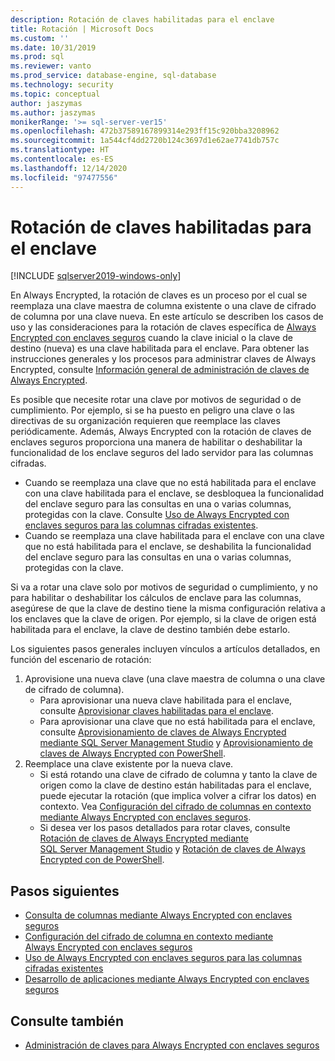 ```yaml
---
description: Rotación de claves habilitadas para el enclave
title: Rotación | Microsoft Docs
ms.custom: ''
ms.date: 10/31/2019
ms.prod: sql
ms.reviewer: vanto
ms.prod_service: database-engine, sql-database
ms.technology: security
ms.topic: conceptual
author: jaszymas
ms.author: jaszymas
monikerRange: '>= sql-server-ver15'
ms.openlocfilehash: 472b37589167899314e293ff15c920bba3208962
ms.sourcegitcommit: 1a544cf4dd2720b124c3697d1e62ae7741db757c
ms.translationtype: HT
ms.contentlocale: es-ES
ms.lasthandoff: 12/14/2020
ms.locfileid: "97477556"
---
```

# <a name="rotate-enclave-enabled-keys"></a>Rotación de claves habilitadas para el enclave
[!INCLUDE [sqlserver2019-windows-only](../../../includes/applies-to-version/sqlserver2019-windows-only.md)]

En Always Encrypted, la rotación de claves es un proceso por el cual se reemplaza una clave maestra de columna existente o una clave de cifrado de columna por una clave nueva. En este artículo se describen los casos de uso y las consideraciones para la rotación de claves específica de [Always Encrypted con enclaves seguros](always-encrypted-enclaves.md) cuando la clave inicial o la clave de destino (nueva) es una clave habilitada para el enclave. Para obtener las instrucciones generales y los procesos para administrar claves de Always Encrypted, consulte [Información general de administración de claves de Always Encrypted](overview-of-key-management-for-always-encrypted.md). 

Es posible que necesite rotar una clave por motivos de seguridad o de cumplimiento. Por ejemplo, si se ha puesto en peligro una clave o las directivas de su organización requieren que reemplace las claves periódicamente. Además, Always Encrypted con la rotación de claves de enclaves seguros proporciona una manera de habilitar o deshabilitar la funcionalidad de los enclave seguros del lado servidor para las columnas cifradas.
- Cuando se reemplaza una clave que no está habilitada para el enclave con una clave habilitada para el enclave, se desbloquea la funcionalidad del enclave seguro para las consultas en una o varias columnas, protegidas con la clave. Consulte [Uso de Always Encrypted con enclaves seguros para las columnas cifradas existentes](always-encrypted-enclaves-enable-for-encrypted-columns.md).
 - Cuando se reemplaza una clave habilitada para el enclave con una clave que no está habilitada para el enclave, se deshabilita la funcionalidad del enclave seguro para las consultas en una o varias columnas, protegidas con la clave.

Si va a rotar una clave solo por motivos de seguridad o cumplimiento, y no para habilitar o deshabilitar los cálculos de enclave para las columnas, asegúrese de que la clave de destino tiene la misma configuración relativa a los enclaves que la clave de origen. Por ejemplo, si la clave de origen está habilitada para el enclave, la clave de destino también debe estarlo.

Los siguientes pasos generales incluyen vínculos a artículos detallados, en función del escenario de rotación:

1. Aprovisione una nueva clave (una clave maestra de columna o una clave de cifrado de columna).
    - Para aprovisionar una nueva clave habilitada para el enclave, consulte [Aprovisionar claves habilitadas para el enclave](always-encrypted-enclaves-provision-keys.md).
    - Para aprovisionar una clave que no está habilitada para el enclave, consulte [Aprovisionamiento de claves de Always Encrypted mediante SQL Server Management Studio](configure-always-encrypted-keys-using-ssms.md) y [Aprovisionamiento de claves de Always Encrypted con PowerShell](configure-always-encrypted-keys-using-powershell.md).
2. Reemplace una clave existente por la nueva clave.
    - Si está rotando una clave de cifrado de columna y tanto la clave de origen como la clave de destino están habilitadas para el enclave, puede ejecutar la rotación (que implica volver a cifrar los datos) en contexto. Vea [Configuración del cifrado de columnas en contexto mediante Always Encrypted con enclaves seguros](always-encrypted-enclaves-configure-encryption.md).
    - Si desea ver los pasos detallados para rotar claves, consulte [Rotación de claves de Always Encrypted mediante SQL Server Management Studio](rotate-always-encrypted-keys-using-ssms.md) y [Rotación de claves de Always Encrypted con de PowerShell](rotate-always-encrypted-keys-using-powershell.md).

    
## <a name="next-steps"></a>Pasos siguientes
- [Consulta de columnas mediante Always Encrypted con enclaves seguros](always-encrypted-enclaves-query-columns.md)
- [Configuración del cifrado de columna en contexto mediante Always Encrypted con enclaves seguros](always-encrypted-enclaves-configure-encryption.md)
- [Uso de Always Encrypted con enclaves seguros para las columnas cifradas existentes](always-encrypted-enclaves-enable-for-encrypted-columns.md)
- [Desarrollo de aplicaciones mediante Always Encrypted con enclaves seguros](always-encrypted-enclaves-client-development.md)  

## <a name="see-also"></a>Consulte también  
- [Administración de claves para Always Encrypted con enclaves seguros](always-encrypted-enclaves-manage-keys.md)

